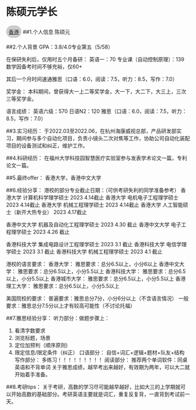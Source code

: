 # 陈硕元学长
<a href="https://fzu-fly.online/flying/jk/" style="display: inline-block; width: fit-content; padding: 0.5em;border-radius: 500px; background-color: #ccc;">
  香港
</a>
##1.个人信息
陈硕元

##2.个人背景
GPA：3.8/4.0专业第五（5/58）

在保研失利后，仅用时五个月备研：
英语一：70
专业课（自动控制原理）：139
数学因备考时间不够充裕，仅60+

其后一个月时间速通雅思（口语：6.0，阅读：7.5，听力：8.5，写作：7.0）

奖学金：
本科期间，曾获得大一上二等奖学金，大一下，大二下，大三上，三次三等奖学金。

语言成绩：
英语六级：570
日语N2：120
雅思（口语：6.0，阅读：7.5，听力：8.5，写作：7.0）

##3.实习经历：
于2022.03至2022.06，在杭州海康威视总部，产品研发部实习，期间参与多个自动化项目，负责小镜头二次对焦等工作，协助公司自动化装配项目的设备测试和纠正，维护工作。

##4.科研经历：
在福州大学科技园智慧医疗实验室参与发表学术论文一篇，专利论文一篇。

##5.最终offer：
香港大学，香港中文大学

##6.经验分享：
  港校的部分专业截止日期：（可供考研失利的同学准备参考）
  香港大学 计算机科学理学硕士               2023 4.14截止
  香港大学 电机电子工程理学硕士             2023 4.14截止
香港大学 机械工程理学硕士                 2023 4.14截止
  香港大学 人工智能硕士（新开大热专业）     2023 4.17截止

香港中文大学 机器及自动化工程理学硕士        2023 4.30 截止
香港中文大学 电子工程理学硕士                2023 4.26 截止

香港科技大学 集成电路设计工程理学硕士        2023 3.1 截止
香港科技大学 电信学理学硕士                  2023 3.1 截止
香港科技大学 机械工程理学硕士                2023 4.1 截止

港校的语言要求：
香港大学：         雅思要求：总分6.5以上，小分6以上
香港中文大学：     雅思要求：总分6.5以上，小分5.5以上
香港科技大学：     雅思要求：总分6.5以上，小分5.5以上
香港城市大学：     雅思要求：总分6.5以上，小分5.5以上
香港理工大学：     雅思要求：总分6.5以上，小分5.5以上

美国院校的要求：
普遍要求：雅思总分7分，小分6分以上（不含语言情况）
一般要求：雅思总分7.5分以上才有较高可能性（不讨论托福）


##7.雅思经验分享：
   听力部分：做题步骤上：
1.	看清字数要求
2.	浏览标题，场景
3.	定位加预判（顺序原则)
4.	限定信息/限定条件（纠正）
口语部分：
自信+词汇+逻辑+题材+队友+结构
写作部分：
 多练习！！！！！！！！！
阅读部分：
推荐两个单词软件：同桌英语和不背单词
关于雅思成绩，越早考出来越好，有效期为两年，可以大二就开始着手准备。

##8.考研tips：
关于考研，高数的学习尽可能越早越好，比如大三的上学期就可以开始高数的基础部分。考研英语主要就是词汇，重复反复背，一直背到考试前一天。
